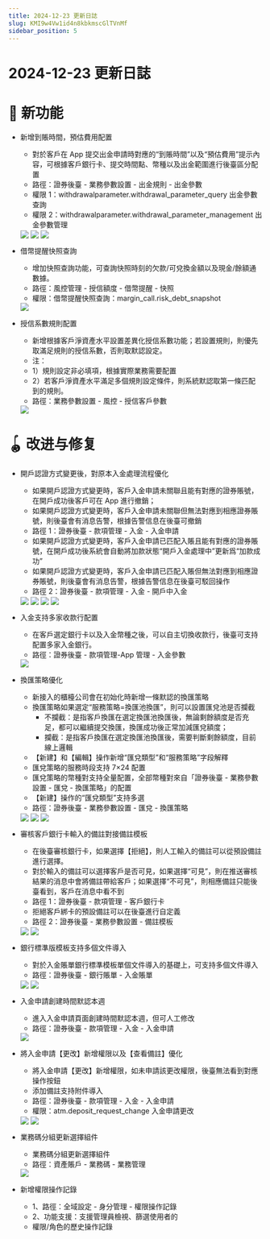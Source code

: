 ```yaml
---
title: 2024-12-23 更新日誌
slug: KMI9w4Vw1id4n8kbkmscGlTVnMf
sidebar_position: 5
---
```



# 2024-12-23 更新日誌

# 🎉 新功能

- 新增到賬時間，預估費用配置
    - 對於客戶在 App 提交出金申請時對應的“到賬時間”以及“預估費用”提示內容，可根據客戶銀行卡、提交時間點、幣種以及出金範圍進行後臺區分配置
    - 路徑：證券後臺 - 業務參數設置 - 出金規則 - 出金參數
    - 權限 1：withdrawalparameter.withdrawal_parameter_query 出金參數查詢
    - 權限 2：withdrawalparameter.withdrawal_parameter_management 出金參數管理
    <img src="/assets/YNQ8bFwEZoP0JIxGMEIcs1bbnTd.png" src-width="3310" src-height="760" align="center"/>
    <img src="/assets/XmSwbr9vpo8nE3x78zpc1mO1ncg.png" src-width="3308" src-height="972" align="center"/>
    <img src="/assets/MB0Qb0MJcoSrX2x6FvicUhQhnKh.png" src-width="1386" src-height="1430" align="center"/>

- 借幣提醒快照查詢
    - 增加快照查詢功能，可查詢快照時刻的欠款/可兌換金額以及現金/餘額通數據。
    - 路徑：風控管理 - 授信額度 - 借幣提醒 - 快照
    - 權限：借幣提醒快照查詢：margin_call.risk_debt_snapshot
    <img src="/assets/B6XVbztqCoiaCSxbujmcrIRLnvh.png" src-width="3314" src-height="1558" align="center"/>

- 授信系數規則配置
    - 新增根據客戶淨資產水平設置差異化授信系數功能；若設置規則，則優先取滿足規則的授信系數，否則取默認設定。
    - 注：
    - 1）規則設定非必填項，根據實際業務需要配置
    - 2）若客戶淨資產水平滿足多個規則設定條件，則系統默認取第一條匹配到的規則。
    - 路徑：業務參數設置 - 風控 - 授信客戶參數
    <img src="/assets/LeK4buamfoGWg4xGMSUcx2OXn6f.png" src-width="3352" src-height="1622" align="center"/>

# 🪀 改进与修复

- 開戶認證方式變更後，對原本入金處理流程優化
    - 如果開戶認證方式變更時，客戶入金申請未關聯且能有對應的證券賬號，在開戶成功後客戶可在 App 進行撤銷；
    - 如果開戶認證方式變更時，客戶入金申請未關聯但無法對應到相應證券賬號，則後臺會有消息告警，根據告警信息在後臺可撤銷
    - 路徑 1：證券後臺 - 款項管理 - 入金 - 入金申請
    - 如果開戶認證方式變更時，客戶入金申請已匹配入賬且能有對應的證券賬號，在開戶成功後系統會自動將加款狀態“開戶入金處理中”更新爲“加款成功”
    - 如果開戶認證方式變更時，客戶入金申請已匹配入賬但無法對應到相應證券賬號，則後臺會有消息告警，根據告警信息在後臺可駁回操作
    - 路徑 2：證券後臺 - 款項管理 - 入金 - 開戶中入金
    <img src="/assets/JXTzbDjEkouxklxD9crcyG2Dnuh.png" src-width="3248" src-height="816" align="center"/>
    <img src="/assets/CH9xbRCito5cmTxO29Eccuqznie.png" src-width="3588" src-height="1236" align="center"/>
    <img src="/assets/QTgUb1Y2QoT0dlxzquHcRSyEnOc.png" src-width="3258" src-height="862" align="center"/>
    <img src="/assets/KlqQbob5CoEwo4xIFeLc0Mlonnb.png" src-width="3592" src-height="1280" align="center"/>

- 入金支持多家收款行配置
    - 在客戶選定銀行卡以及入金幣種之後，可以自主切換收款行，後臺可支持配置多家入金銀行。
    - 路徑：證券後臺 - 款項管理-App 管理 - 入金參數
    <img src="/assets/W1n3bA294ofhYYxKJgicr4d0nPc.png" src-width="3790" src-height="846" align="center"/>

- 換匯策略優化
    - 新接入的櫃檯公司會在初始化時新增一條默認的換匯策略
    - 換匯策略如果選定“服務策略=換匯池換匯”，則可以設置匯兌池是否攔截
        - 不攔截：是指客戶換匯在選定換匯池換匯後，無論剩餘額度是否充足，都可以繼續提交換匯，換匯成功後正常加減匯兌額度；
        - 攔截：是指客戶換匯在選定換匯池換匯後，需要判斷剩餘額度，目前線上邏輯
    - 【新建】和【編輯】操作新增“匯兌類型”和“服務策略”字段解釋
    - 匯兌策略的服務時段支持 7×24 配置
    - 匯兌策略的幣種對支持全量配置，全部幣種對來自「證券後臺 - 業務參數設置 - 匯兌 - 換匯策略」的配置
    - 【新建】操作的“匯兌類型”支持多選
    - 路徑：證券後臺 - 業務參數設置 - 匯兌 - 換匯策略
    <img src="/assets/HMhGbwnX6ot1ivxdJYncyK0gnvh.png" src-width="2862" src-height="1220" align="center"/>
    <img src="/assets/QNkObLuBIo1I1jxLV28cA4Ljnbf.png" src-width="906" src-height="1332" align="center"/>
    <img src="/assets/HOwdbBppkof9d9xFbBXcLicDnPd.png" src-width="2484" src-height="1332" align="center"/>

- 審核客戶銀行卡輸入的備註對接備註模板
    - 在後臺審核銀行卡，如果選擇【拒絕】，則人工輸入的備註可以從預設備註進行選擇。
    - 對於輸入的備註可以選擇客戶是否可見，如果選擇“可見”，則在推送審核結果的消息中會將備註帶給客戶；如果選擇“不可見”，則相應備註只能後臺看到，客戶在消息中看不到
    - 路徑 1：證券後臺 - 款項管理 - 客戶銀行卡
    - 拒絕客戶綁卡的預設備註可以在後臺進行自定義
    - 路徑 2：證券後臺 - 業務參數設置 - 備註模板
    <img src="/assets/JSx0b3GTyoR9w4xwN6XcarPanlz.png" src-width="2850" src-height="1214" align="center"/>
    <img src="/assets/TFvLb0HHmowzzvxydnFcT85znof.png" src-width="2862" src-height="1220" align="center"/>

- 銀行標準版模板支持多個文件導入
    - 對於入金賬單銀行標準模板單個文件導入的基礎上，可支持多個文件導入
    - 路徑：證券後臺 - 銀行賬單 - 入金賬單
    <img src="/assets/OgEcbDGY1o0MqYxpMTNcXeAKnZe.png" src-width="2850" src-height="680" align="center"/>
    <img src="/assets/VCPibkmk8oc4h5xcdqKcykJTnFc.png" src-width="2482" src-height="1338" align="center"/>

- 入金申請創建時間默認本週
    - 進入入金申請頁面創建時間默認本週，但可人工修改
    - 路徑：證券後臺 - 款項管理 - 入金 - 入金申請
    <img src="/assets/CUjebNYScodWiNxH7P4cWBgPnoq.png" src-width="2276" src-height="890" align="center"/>

- 將入金申請【更改】新增權限以及【查看備註】優化
    - 將入金申請【更改】新增權限，如未申請該更改權限，後臺無法看到對應操作按鈕
    - 添加備註支持附件導入
    - 路徑：證券後臺 - 款項管理 - 入金 - 入金申請
    - 權限：atm.deposit_request_change 入金申請更改
    <img src="/assets/JpXcbojFSoeT1hxsI4dcv94DnGd.png" src-width="3286" src-height="856" align="center"/>
    <img src="/assets/NhjqbM9ihoLHA9xNdqKcV5IXnsf.png" src-width="3302" src-height="1232" align="center"/>

- 業務碼分組更新選擇組件
    - 業務碼分組更新選擇組件
    - 路徑：資產賬戶 - 業務碼 - 業務管理
    <img src="/assets/EfMjbgKTCoB1XUxJ6aScV811nZT.png" src-width="3326" src-height="1610" align="center"/>

- 新增權限操作記錄
    - 1、路徑：全域設定 - 身分管理 - 權限操作記錄
    - 2、功能支援：支援管理員檢視、篩選使用者的
    - 權限/角色的歷史操作記錄

